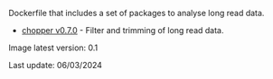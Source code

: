 Dockerfile that includes a set of packages to analyse long read data.

- [chopper v0.7.0](https://github.com/wdecoster/chopper) - Filter and trimming of long read data.

Image latest version: 0.1

Last update: 06/03/2024
